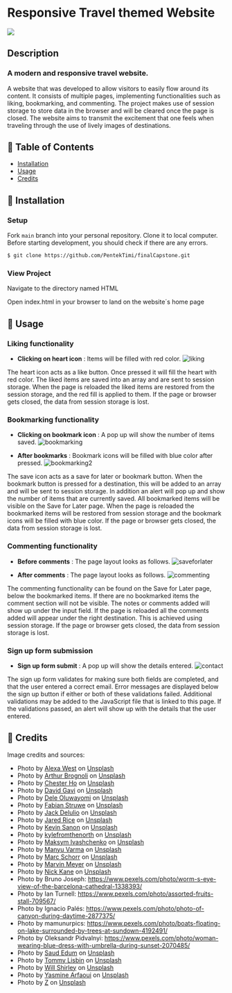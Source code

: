 # Responsive Travel themed Website

<img src="https://user-images.githubusercontent.com/107998811/211320181-ee083ac5-784d-42cc-81a4-c4f24dd21dbc.png" />


## Description

### A modern and responsive travel website.

A website that was developed to allow visitors to easily flow around its content. It consists of multiple pages, implementing functionalities such as liking,
bookmarking, and commenting. The project makes use of session storage to store data in the browser and will be cleared once the page is closed.
The website aims to transmit the excitement that one feels when traveling through the use of lively images of destinations.

## 🚩 Table of Contents

- [Installation](#-installation)
- [Usage](#-usage)
- [Credits](#-credits)


## 🔧 Installation


### Setup

Fork `main` branch into your personal repository. Clone it to local computer. Before starting development, you should check if there are any errors.

```sh
$ git clone https://github.com/PentekTimi/finalCapstone.git
```

### View Project

Navigate to the directory named HTML

Open index.html in your browser to land on the website´s home page




## 🤖 Usage

### Liking functionality

* **Clicking on heart icon** : Items will be filled with red color.
![liking](https://user-images.githubusercontent.com/107998811/211562836-06270404-3fb2-41a6-8900-12a2c6b58eed.png)

The heart icon acts as a like button. Once pressed it will fill the heart with red color. The liked items are saved into an array and are sent to session storage.
When the page is reloaded the liked items are restored from the session storage, and the red fill is applied to them. If the page or browser gets closed, the data from
session storage is lost.

### Bookmarking functionality

* **Clicking on bookmark icon** : A pop up will show the number of items saved.
![bookmarking](https://user-images.githubusercontent.com/107998811/211566608-16fdb7ba-bce1-40aa-ab5e-a25c06425b8c.png)

* **After bookmarks** : Bookmark icons will be filled with blue color after pressed.
![bookmarking2](https://user-images.githubusercontent.com/107998811/211566644-e9391ddc-c251-4a40-adbb-8bb1b8664ab2.png)

The save icon acts as a save for later or bookmark button. When the bookmark button is pressed for a destination, this will be added to an array and will be sent to
session storage. In addition an alert will pop up and show the number of items that are currently saved. All bookmarked items will be visible on the Save for Later
page. When the page is reloaded the bookmarked items will be restored from session storage and the bookmark icons will be filled with blue color. 
If the page or browser gets closed, the data from session storage is lost.


### Commenting functionality
* **Before comments** : The page layout looks as follows.
![saveforlater](https://user-images.githubusercontent.com/107998811/211566783-a0fc18c1-4e6c-42ed-a23e-96c43aaa0715.png)

* **After comments** : The page layout looks as follows.
![commenting](https://user-images.githubusercontent.com/107998811/211566840-adea64e3-0d30-4e4f-88e3-eaf9e085db4b.png)

The commenting functionality can be found on the Save for Later page, below the bookmarked items. If there are no bookmarked items the comment section will not be 
visible. The notes or comments added will show up under the input field. If the page is reloaded all the comments added will appear under the right destination. This 
is achieved using session storage. If the page or browser gets closed, the data from session storage is lost.


### Sign up form submission

* **Sign up form submit** : A pop up will show the details entered.
![contact](https://user-images.githubusercontent.com/107998811/211569377-8c1bf122-60ea-4d3c-92e8-bb126564c9e8.png)

The sign up form validates for making sure both fields are completed, and that the user entered a correct email. Error messages are displayed below the 
sign up button if either or both of these validations failed. Additional validations may be added to the JavaScript file that is linked to this page.
If the validations passed, an alert will show up with the details that the user entered.




## 📜 Credits

Image credits and sources:
* Photo by <a href="https://unsplash.com/@thesologirlstravelguide?utm_source=unsplash&utm_medium=referral&utm_content=creditCopyText">Alexa West</a> on <a href="https://unsplash.com/?utm_source=unsplash&utm_medium=referral&utm_content=creditCopyText">Unsplash</a>
* Photo by <a href="https://unsplash.com/@arthurbrognoli?utm_source=unsplash&utm_medium=referral&utm_content=creditCopyText">Arthur Brognoli</a> on <a href="https://unsplash.com/?utm_source=unsplash&utm_medium=referral&utm_content=creditCopyText">Unsplash</a>
* Photo by <a href="https://unsplash.com/@chesterho?utm_source=unsplash&utm_medium=referral&utm_content=creditCopyText">Chester Ho</a> on <a href="https://unsplash.com/?utm_source=unsplash&utm_medium=referral&utm_content=creditCopyText">Unsplash</a>
* Photo by <a href="https://unsplash.com/@davidgaviphoto?utm_source=unsplash&utm_medium=referral&utm_content=creditCopyText">David Gavi</a> on <a href="https://unsplash.com/?utm_source=unsplash&utm_medium=referral&utm_content=creditCopyText">Unsplash</a>
* Photo by <a href="https://unsplash.com/es/@errbodysaycheese?utm_source=unsplash&utm_medium=referral&utm_content=creditCopyText">Dele Oluwayomi</a> on <a href="https://unsplash.com/?utm_source=unsplash&utm_medium=referral&utm_content=creditCopyText">Unsplash</a>
* Photo by <a href="https://unsplash.com/@_fabian_?utm_source=unsplash&utm_medium=referral&utm_content=creditCopyText">Fabian Struwe</a> on <a href="https://unsplash.com/?utm_source=unsplash&utm_medium=referral&utm_content=creditCopyText">Unsplash</a>
* Photo by <a href="https://unsplash.com/@jackdelulio?utm_source=unsplash&utm_medium=referral&utm_content=creditCopyText">Jack Delulio</a> on <a href="https://unsplash.com/?utm_source=unsplash&utm_medium=referral&utm_content=creditCopyText">Unsplash</a>
* Photo by <a href="https://unsplash.com/@jareddrice?utm_source=unsplash&utm_medium=referral&utm_content=creditCopyText">Jared Rice</a> on <a href="https://unsplash.com/?utm_source=unsplash&utm_medium=referral&utm_content=creditCopyText">Unsplash</a>
* Photo by <a href="https://unsplash.com/@photosbykev?utm_source=unsplash&utm_medium=referral&utm_content=creditCopyText">Kevin Sanon</a> on <a href="https://unsplash.com/?utm_source=unsplash&utm_medium=referral&utm_content=creditCopyText">Unsplash</a>
* Photo by <a href="https://unsplash.com/@kylefrederick10?utm_source=unsplash&utm_medium=referral&utm_content=creditCopyText">kylefromthenorth</a> on <a href="https://unsplash.com/?utm_source=unsplash&utm_medium=referral&utm_content=creditCopyText">Unsplash</a>
* Photo by <a href="https://unsplash.com/@maksymiv?utm_source=unsplash&utm_medium=referral&utm_content=creditCopyText">Maksym Ivashchenko</a> on <a href="https://unsplash.com/?utm_source=unsplash&utm_medium=referral&utm_content=creditCopyText">Unsplash</a>
* Photo by <a href="https://unsplash.com/@varmamanyu?utm_source=unsplash&utm_medium=referral&utm_content=creditCopyText">Manyu Varma</a> on <a href="https://unsplash.com/@varmamanyu?utm_source=unsplash&utm_medium=referral&utm_content=creditCopyText">Unsplash</a>
* Photo by <a href="https://unsplash.com/@caraxmarc?utm_source=unsplash&utm_medium=referral&utm_content=creditCopyText">Marc Schorr</a> on <a href="https://unsplash.com/?utm_source=unsplash&utm_medium=referral&utm_content=creditCopyText">Unsplash</a>
* Photo by <a href="https://unsplash.com/@marvelous?utm_source=unsplash&utm_medium=referral&utm_content=creditCopyText">Marvin Meyer</a> on <a href="https://unsplash.com/?utm_source=unsplash&utm_medium=referral&utm_content=creditCopyText">Unsplash</a>
* Photo by <a href="https://unsplash.com/@nickkane?utm_source=unsplash&utm_medium=referral&utm_content=creditCopyText">Nick Kane</a> on <a href="https://unsplash.com/?utm_source=unsplash&utm_medium=referral&utm_content=creditCopyText">Unsplash</a>
* Photo by Bruno Joseph: https://www.pexels.com/photo/worm-s-eye-view-of-the-barcelona-cathedral-1338393/
* Photo by Ian Turnell: https://www.pexels.com/photo/assorted-fruits-stall-709567/
* Photo by Ignacio Palés: https://www.pexels.com/photo/photo-of-canyon-during-daytime-2877375/
* Photo by mamunurpics: https://www.pexels.com/photo/boats-floating-on-lake-surrounded-by-trees-at-sundown-4192491/
* Photo by Oleksandr Pidvalnyi: https://www.pexels.com/photo/woman-wearing-blue-dress-with-umbrella-during-sunset-2070485/
* Photo by <a href="https://unsplash.com/@saudedum?utm_source=unsplash&utm_medium=referral&utm_content=creditCopyText">Saud Edum</a> on <a href="https://unsplash.com/?utm_source=unsplash&utm_medium=referral&utm_content=creditCopyText">Unsplash</a>
* Photo by <a href="https://unsplash.com/@tlisbin?utm_source=unsplash&utm_medium=referral&utm_content=creditCopyText">Tommy Lisbin</a> on <a href="https://unsplash.com/?utm_source=unsplash&utm_medium=referral&utm_content=creditCopyText">Unsplash</a>
* Photo by <a href="https://unsplash.com/@willshirley?utm_source=unsplash&utm_medium=referral&utm_content=creditCopyText">Will Shirley</a> on <a href="https://unsplash.com/?utm_source=unsplash&utm_medium=referral&utm_content=creditCopyText">Unsplash</a>
* Photo by <a href="https://unsplash.com/@yasmine_photo?utm_source=unsplash&utm_medium=referral&utm_content=creditCopyText">Yasmine Arfaoui</a> on <a href="https://unsplash.com/?utm_source=unsplash&utm_medium=referral&utm_content=creditCopyText">Unsplash</a>
* Photo by <a href="https://unsplash.com/@dead____artist?utm_source=unsplash&utm_medium=referral&utm_content=creditCopyText">Z</a> on <a href="https://unsplash.com/?utm_source=unsplash&utm_medium=referral&utm_content=creditCopyText">Unsplash</a>
